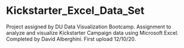 # Kickstarter_Excel_Data_Set
  Project assigned by DU Data Visualization Bootcamp.
  Assignment to analyze and visualize Kickstarter Campaign data using Microsoft Excel.
  Completed by David Alberghini.
  First upload 12/10/20.
